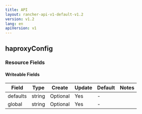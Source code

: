 ```yaml
---
title: API
layout: rancher-api-v1-default-v1.2
version: v1.2
lang: en
apiVersion: v1
---
```


## haproxyConfig



### Resource Fields

#### Writeable Fields

Field | Type | Create | Update | Default | Notes
---|---|---|---|---|---
defaults | string | Optional | Yes | - | 
global | string | Optional | Yes | - | 



<br>
